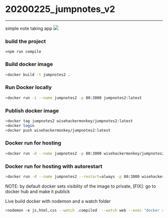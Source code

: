 # 20200225_jumpnotes_v2
------
simple note taking app
![](#)


### build the project 
```
>npm run compile
```
### Build docker image
```bash
>docker build -t jumpnotes2 .
```

### Run Docker locally
```bash
>docker run -i --name jumpnotes2 -p 80:3000 jumpnotes2:latest
```
### Publish docker image
```bash
>docker tag jumpnotes2 wisehackermonkey/jumpnotes2:latest
>docker login
>docker push wisehackermonkey/jumpnotes2:latest
```
### Docker run for hosting
```bash
>docker run -d --name jumpnotes2 -p 80:3000 wisehackermonkey/jumpnotes2:latest
```
### Docker run for hosting with autorestart
```bash
>docker run -d --name jumpnotes2 --restart=always -p 80:3000 wisehackermonkey/jumpnotes2:latest

```

NOTE: by default docker sets visiblity of the image to private, [FIX]: go to docker hub and make it publick

Live build docker with nodemon and a watch folder
```bash
>nodemon -e js,html,css --watch .compiled  --watch web --exec "docker stop jumpnote2 & docker rm jumpnote2 & docker build -t jumpnote2 . & docker run -d --name jumpnote2 -p 80:3000 jumpnote2:latest"
```
